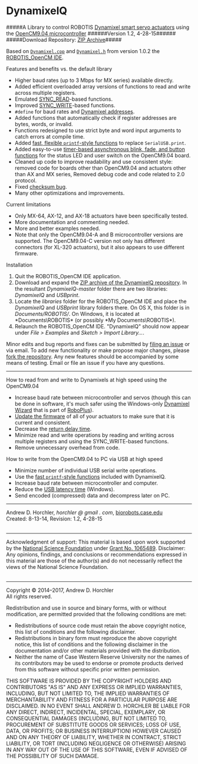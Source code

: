 DynamixelQ
==========
#####A Library to control ROBOTIS [Dynamixel smart servo actuators](http://www.robotis.com/xe/dynamixel_en) using the [OpenCM9.04 microcontroller](http://support.robotis.com/en/product/auxdevice/controller/opencm9.04.htm)
######Version 1.2, 4-28-15######
#####Download Repository: [ZIP Archive](https://github.com/horchler/DynamixelQ/archive/master.zip)#####

Based on [```Dynamixel.cpp```](https://github.com/robotis-pandora/ROBOTIS-OpenCM/blob/master/OpenCM_ide/processing-head/hardware/robotis/cores/robotis/Dynamixel.cpp) and [```Dynamixel.h```](https://github.com/robotis-pandora/ROBOTIS-OpenCM/blob/master/OpenCM_ide/processing-head/hardware/robotis/cores/robotis/Dynamixel.h) from version 1.0.2 the [ROBOTIS_OpenCM IDE](http://support.robotis.com/en/software/robotis_opencm/robotis_opencm.htm).

Features and benefits vs. the default library
 - Higher baud rates (up to 3 Mbps for MX series) available directly.
 - Added efficient overloaded array versions of functions to read and write across multiple registers.
 - Emulated [SYNC_READ](http://support.robotis.com/en/product/dynamixel_pro/communication/instruction_status_packet.htm)-based functions.
 - Improved [SYNC_WRITE](http://support.robotis.com/en/product/dynamixel/communication/dxl_instruction.htm#SYNC_WRITE)-based functions.
 - ```#define``` for baud rates and [Dynamixel addresses](http://support.robotis.com/en/product/dynamixel/mx_series/mx-64.htm#Control_Table).
 - Added functions that automatically check if register addresses are bytes, words, or invalid.
 - Functions redesigned to use strict byte and word input arguments to catch errors at compile time.
 - Added [fast, flexible ```printf```-style functions](https://github.com/horchler/DynamixelQ/blob/master/USBprint) to replace ```SerialUSB.print```.
 - Added easy-to-use [timer-based asynchronous blink, fade, and button functions](https://github.com/horchler/DynamixelQ/blob/master/DynamixelQ/DXL_Board.h) for the status LED and user switch on the OpenCM9.04 board.
 - Cleaned up code to improve readability and use consistent style: removed code for boards other than OpenCM9.04 and actuators other than AX and MX series, Removed debug code and code related to 2.0 protocol.
 - Fixed [checksum bug](http://www.robotis.com/xe/?mid=qna_en&document_srl=1140665&comment_srl=1144814&rnd=1144814#comment_1144814).
 - Many other optimizations and improvements.
 
Current limitations
 - Only MX-64, AX-12, and AX-18 actuators have been specifically tested.
 - More documentation and commenting needed.
 - More and better examples needed.
 - Note that only the OpenCM9.04-A and B microcontroller versions are supported. The OpenCM9.04-C version not only has different connectors (for XL-320 actuators), but it also appears to use different firmware.

Installation
 1. Quit the ROBOTIS_OpenCM IDE application.
 2. Download and expand the [ZIP archive of the DynamixelQ repository](https://github.com/horchler/DynamixelQ/archive/master.zip). In the resultant *DynamixelQ-master* folder there are two libraries: *DynamixelQ* and *USBprint*.
 3. Locate the *libraries* folder for the ROBOTIS_OpenCM IDE and place the *DynamixelQ* and *USBprint* library folders there. On OS X, this folder is in *Documents/ROBOTIS/*. On Windows, it is located at *Documents\ROBOTIS\* (or possibly *My Documents\ROBOTIS\*).
 4. Relaunch the ROBOTIS_OpenCM IDE. "DynamixelQ" should now appear under *File > Examples* and *Sketch > Import Library...*.

Minor edits and bug reports and fixes can be submitted by [filing an issue](https://github.com/horchler/DynamixelQ/issues) or via email. To add new functionality or make propose major changes, please [fork the repository](https://help.github.com/articles/fork-a-repo). Any new features should be accompanied by some means of testing. Email or file an issue if you have any questions.

--------

How to read from and write to Dynamixels at high speed using the OpenCM9.04
 - Increase baud rate between microcontroller and servos (though this can be done in software, it's much safer using the Windows-only [Dynamixel Wizard](http://support.robotis.com/en/software/roboplus/dynamixel_monitor.htm) that is part of [RoboPlus](http://support.robotis.com/en/software/roboplus_main.htm)).
 - [Update the firmware](http://www.robotis.com/xe/download_en/1132559) of all of your actuators to make sure that it is current and consistent.
 - Decrease the [return delay time](http://support.robotis.com/en/product/dynamixel/mx_series/mx-64.htm#Actuator_Address_05).
 - Minimize read and write operations by reading and writing across multiple registers and using the SYNC_WRITE-based functions.
 - Remove unnecessary overhead from code.

How to write from the OpenCM9.04 to PC via USB at high speed
 - Minimize number of individual USB serial write operations.
 - Use the [fast ```printf```-style functions](https://github.com/horchler/DynamixelQ/blob/master/USBprint) included with DynamixelQ.
 - Increase baud rate between microcontroller and computer.
 - Reduce the [USB latency time](http://robosavvy.com/forum/viewtopic.php?p=8967#p8967) (Windows).
 - Send encoded (compressed) data and decompress later on PC.

--------

Andrew D. Horchler, *horchler @ gmail . com*, [biorobots.case.edu](http://biorobots.case.edu/)  
Created: 8-13-14, Revision: 1.2, 4-28-15  
&nbsp;  

--------

Acknowledgment of support: This material is based upon work supported by the [National Science Foundation](http://www.nsf.gov/) under [Grant No.&nbsp;1065489](http://www.nsf.gov/awardsearch/showAward.do?AwardNumber=1065489). Disclaimer: Any opinions, findings, and conclusions or recommendations expressed in this material are those of the author(s) and do not necessarily reflect the views of the National Science Foundation.  
&nbsp;  

--------

Copyright &copy; 2014&ndash;2017, Andrew D. Horchler  
All rights reserved.

Redistribution and use in source and binary forms, with or without modification, are permitted provided that the following conditions are met:
 * Redistributions of source code must retain the above copyright notice, this list of conditions and the following disclaimer.
 * Redistributions in binary form must reproduce the above copyright notice, this list of conditions and the following disclaimer in the documentation and/or other materials provided with the distribution.
 * Neither the name of Case Western Reserve University nor the names of its contributors may be used to endorse or promote products derived from this software without specific prior written permission.

THIS SOFTWARE IS PROVIDED BY THE COPYRIGHT HOLDERS AND CONTRIBUTORS "AS IS" AND ANY EXPRESS OR IMPLIED WARRANTIES, INCLUDING, BUT NOT LIMITED TO, THE IMPLIED WARRANTIES OF MERCHANTABILITY AND FITNESS FOR A PARTICULAR PURPOSE ARE DISCLAIMED. IN NO EVENT SHALL ANDREW D. HORCHLER BE LIABLE FOR ANY DIRECT, INDIRECT, INCIDENTAL, SPECIAL, EXEMPLARY, OR CONSEQUENTIAL DAMAGES (INCLUDING, BUT NOT LIMITED TO, PROCUREMENT OF SUBSTITUTE GOODS OR SERVICES; LOSS OF USE, DATA, OR PROFITS; OR BUSINESS INTERRUPTION) HOWEVER CAUSED AND ON ANY THEORY OF LIABILITY, WHETHER IN CONTRACT, STRICT LIABILITY, OR TORT (INCLUDING NEGLIGENCE OR OTHERWISE) ARISING IN ANY WAY OUT OF THE USE OF THIS SOFTWARE, EVEN IF ADVISED OF THE POSSIBILITY OF SUCH DAMAGE.